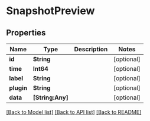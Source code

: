 # SnapshotPreview

## Properties
Name | Type | Description | Notes
------------ | ------------- | ------------- | -------------
**id** | **String** |  | [optional] 
**time** | **Int64** |  | [optional] 
**label** | **String** |  | [optional] 
**plugin** | **String** |  | [optional] 
**data** | **[String:Any]** |  | [optional] 

[[Back to Model list]](../README.md#documentation-for-models) [[Back to API list]](../README.md#documentation-for-api-endpoints) [[Back to README]](../README.md)


